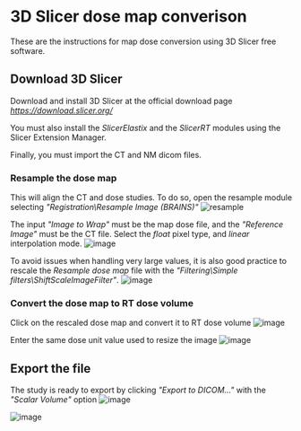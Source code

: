 # 3D Slicer dose map converison
These are the instructions for map dose conversion using 3D Slicer free software.

##  Download 3D Slicer 
Download and install 3D Slicer at the official download page *https://download.slicer.org/*

You must also install the *SlicerElastix* and the *SlicerRT* modules using the Slicer Extension Manager.

Finally, you must import the CT and NM dicom files.

### Resample the dose map
This will align the CT and dose studies. To do so, open the resample module selecting *"Registration\Resample Image (BRAINS)"*
![resample](https://github.com/user-attachments/assets/90eaede1-743f-4c8d-af0b-293f5312f934)

The input *"Image to Wrap"* must be the map dose file, and the *"Reference Image"* must be the CT file. Select the *float* pixel type, and *linear* interpolation mode.
![image](https://github.com/user-attachments/assets/78099763-265f-4540-aeb7-3033d18d5064)

To avoid issues when handling very large values, it is also good practice to rescale the *Resample dose map* file with the *"Filtering\Simple filters\ShiftScaleImageFilter"*.
![image](https://github.com/user-attachments/assets/476a2f5a-c587-4254-917d-b1eaee3ad1b9)


### Convert the dose map to RT dose volume
Click on the rescaled dose map and convert it to RT dose volume
![image](https://github.com/user-attachments/assets/26d9dd74-5d39-4480-95de-beef0987a0a2)

Enter the same dose unit value used to resize the image
![image](https://github.com/user-attachments/assets/23071928-d354-476c-a515-604e909fa1a0)

## Export the file
The study is ready to export by clicking *"Export to DICOM..."* with the *"Scalar Volume"* option
![image](https://github.com/user-attachments/assets/3f11a5de-6d7a-424d-a139-7f236ceb9803)

![image](https://github.com/user-attachments/assets/09475e05-7709-4009-b7b5-5576f4edf0a4)
